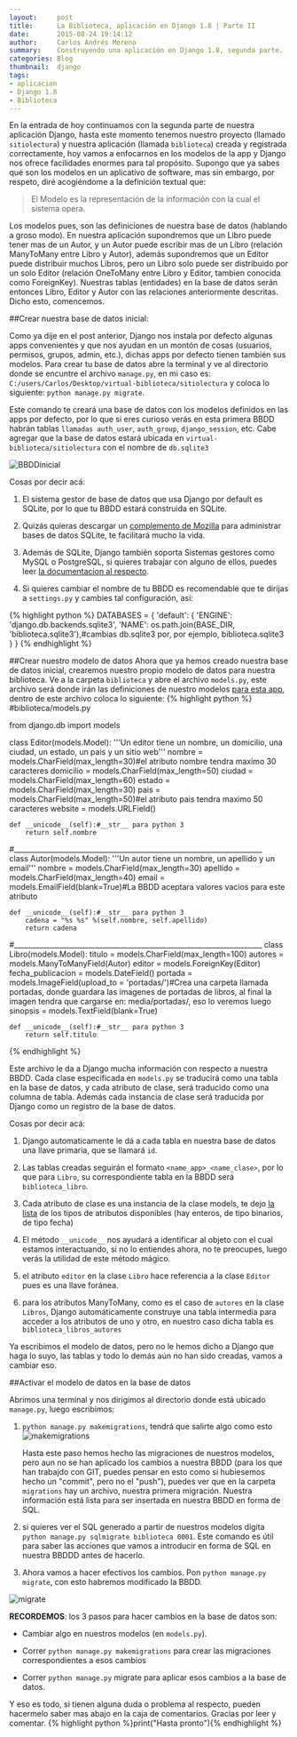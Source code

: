 ```yaml
---
layout:     post
title:      La Biblioteca, aplicación en Django 1.8 | Parte II
date:       2015-08-24 19:14:12
author:     Carlos Andrés Moreno
summary:    Construyendo una aplicación en Django 1.8, segunda parte.
categories: Blog
thumbnail:  django
tags:
- aplicacion
- Django 1.8
- Biblioteca
---
```


En la entrada de hoy continuamos con la segunda parte de nuestra aplicación Django, hasta este momento tenemos nuestro proyecto (llamado `sitiolectura`) y nuestra aplicación (llamada `biblioteca`) creada y registrada correctamente, hoy vamos a enfocarnos en los modelos de la app y Django nos ofrece facilidades enormes para tal propósito. Supongo que ya sabes qué son los modelos en un aplicativo de software, mas sin embargo, por respeto, diré acogiéndome a la definición textual que:

>  El Modelo es la representación de la información con la cual el sistema opera.

Los modelos pues, son las definiciones de nuestra base de datos (hablando a groso modo). En nuestra aplicación supondremos que un Libro puede tener mas de un Autor, y un Autor puede escribir mas de un Libro (relación ManyToMany entre Libro y Autor), además supondremos que un Editor puede distribuir muchos Libros, pero un Libro solo puede ser distribuido por un solo Editor (relación OneToMany entre Libro y Editor, tambien conocida como ForeignKey). Nuestras tablas (entidades) en la base de datos serán entonces Libro, Editor y Autor con las relaciones anteriormente descritas. Dicho esto, comencemos.

##Crear nuestra base de datos inicial:

Como ya dije en el post anterior, Django nos instala por defecto algunas apps convenientes y que nos ayudan en un montón de cosas (usuarios, permisos, grupos, admin, etc.), dichas apps por defecto tienen también sus modelos. Para crear tu base de datos abre la terminal y ve al directorio donde se encuntre el archivo `manage.py`, en mi caso es: `C:/users/Carlos/Desktop/virtual-biblioteca/sitiolectura` y coloca lo siguiente: `python manage.py migrate`. 

Este comando te creará una base de datos con los modelos definidos en las apps por defecto, por lo que si eres curioso verás en esta primera BBDD habrán tablas `llamadas auth_user`, `auth_group`, `django_session`, etc. Cabe agregar que la base de datos estará ubicada en `virtual-biblioteca/sitiolectura` con el nombre de `db.sqlite3`

![BBDDinicial][1]

Cosas por decir acá:

1. El sistema gestor de base de datos que usa Django por default es SQLite, por lo que tu BBDD estará construida en SQLite.

2. Quizás quieras descargar un [complemento de Mozilla][2] para administrar bases de datos SQLite, te facilitará mucho la vida.

3. Además de SQLite, Django también soporta Sistemas gestores como MySQL o PostgreSQL, si quieres trabajar con alguno de ellos, puedes leer [la documentacion al respecto][3].

4. Si quieres cambiar el nombre de tu BBDD es recomendable que te dirijas a `settings.py` y cambies tal configuración, así:

{% highlight python %}
DATABASES = {
    'default': {
        'ENGINE': 'django.db.backends.sqlite3',
        'NAME': os.path.join(BASE_DIR, 'biblioteca.sqlite3'),#cambias db.sqlite3 por, por ejemplo, biblioteca.sqlite3
    }
}
{% endhighlight %}

##Crear nuestro modelo de datos
Ahora que ya hemos creado nuestra base de datos inicial, crearemos nuestro propio modelo de datos para nuestra biblioteca. Ve a la carpeta `biblioteca` y abre el archivo `models.py`, este archivo será donde irán las definiciones de nuestro modelos <ins>para esta app</ins>, dentro de este archivo coloca lo siguiente:
{% highlight python %}
#biblioteca/models.py

from django.db import models

class Editor(models.Model):
	'''Un editor tiene un nombre, un domicilio, una ciudad, un estado, un pais y un sitio web'''
	nombre = models.CharField(max_length=30)#el atributo nombre tendra maximo 30 caracteres
	domicilio = models.CharField(max_length=50)
	ciudad = models.CharField(max_length=60)
	estado = models.CharField(max_length=30)
	pais = models.CharField(max_length=50)#el atributo pais tendra maximo 50 caracteres
	website = models.URLField()

	def __unicode__(self):#__str__ para python 3
		return self.nombre
#______________________________________________________________________			
class Autor(models.Model):
	'''Un autor tiene un nombre, un apellido y un email'''
	nombre = models.CharField(max_length=30)
	apellido = models.CharField(max_length=40)
	email = models.EmailField(blank=True)#La BBDD aceptara valores vacios para este atributo

	def __unicode__(self):#__str__ para python 3
		cadena = "%s %s" %(self.nombre, self.apellido)
		return cadena	
#______________________________________________________________________
class Libro(models.Model):
	titulo = models.CharField(max_length=100)
	autores = models.ManyToManyField(Autor)
	editor = models.ForeignKey(Editor)
	fecha_publicacion = models.DateField()
	portada = models.ImageField(upload_to = 'portadas/')#Crea una carpeta llamada portadas, donde guardara las imagenes de portadas de libros, al final la imagen tendra que cargarse en: media/portadas/, eso lo veremos luego
	sinopsis = models.TextField(blank=True)
	
	def __unicode__(self):#__str__ para python 3
		return self.titulo
{% endhighlight %}

Este archivo le da a Django mucha información con respecto a nuestra BBDD. Cada clase especificada en `models.py` se traducirá como una tabla en la base de datos, y cada atributo de clase, será traducido como una columna de tabla. Además cada instancia de clase será traducida por Django como un registro de la base de datos.

Cosas por decir acá:

1. Django automaticamente le dá a cada tabla en nuestra base de datos una llave primaria, que se llamará `id`.

2. Las tablas creadas seguirán el formato `<name_app>_<name_clase>`, por lo que para `Libro`, su correspondiente tabla en la BBDD será `biblioteca_libro`.

3. Cada atributo de clase es una instancia de la clase models, te dejo [la lista][4] de los tipos de atributos disponibles (hay enteros, de tipo binarios, de tipo fecha)

4. El método `__unicode__` nos ayudará a identificar al objeto con el cual estamos interactuando, si no lo entiendes ahora, no te preocupes, luego verás la utilidad de este método mágico.

5. el atributo `editor` en la clase `Libro` hace referencia a la clase `Editor` pues es una llave foránea.

6. para los atributos ManyToMany, como es el caso de `autores` en la clase `Libros`, Django automáticamente construye una tabla intermedia para acceder a los atributos de uno y otro, en nuestro caso dicha tabla es `biblioteca_libros_autores`

Ya escribimos el modelo de datos, pero no le hemos dicho a Django que haga lo suyo, las tablas y todo lo demás aún no han sido creadas, vamos a cambiar eso.

##Activar el modelo de datos en la base de datos

Abrimos una terminal y nos dirigimos al directorio donde está ubicado `manage.py`, luego escribimos:

1. `python manage.py makemigrations`, tendrá que salirte algo como esto
![makemigrations][5]

	Hasta este paso hemos hecho las migraciones de nuestros modelos, pero aun no se han aplicado los cambios a nuestra BBDD (para los que han trabajdo con GIT, puedes pensar en esto como si hubiesemos hecho un "commit", pero no el "push"), puedes ver que en la carpeta `migrations` hay un archivo, nuestra primera migración. Nuestra información está lista para ser insertada en nuestra BBDD en forma de SQL.

2. si quieres ver el SQL generado a partir de nuestros modelos digita `python manage.py sqlmigrate biblioteca 0001`. Este comando es útil para saber las acciones que vamos a introducir en forma de SQL en nuestra BBDDD antes de hacerlo.

3. Ahora vamos a hacer efectivos los cambios. Pon `python manage.py migrate`, con esto habremos modificado la BBDD.

![migrate][6]

**RECORDEMOS**: los 3 pasos para hacer cambios en la base de datos son:

* Cambiar algo en nuestros modelos (en `models.py`).

* Correr `python manage.py makemigrations` para crear las migraciones correspondientes a esos cambios

* Correr `python manage.py` migrate para aplicar esos cambios a la base de datos.

Y eso es todo, si tienen alguna duda o problema al respecto, pueden hacermelo saber mas abajo en la caja de comentarios. Gracias por leer y comentar. {% highlight python %}print("Hasta pronto"){% endhighlight %}

[1]: ../../../../../../images/2015-08-24/BBDDinicial.png
[2]: https://addons.mozilla.org/es/firefox/addon/sqlite-manager/
[3]: https://docs.djangoproject.com/en/1.8/ref/settings/#databases
[4]: https://docs.djangoproject.com/en/1.8/ref/models/fields/#field-types
[5]:../../../../../../images/2015-08-24/makemigrations.png
[6]:../../../../../../images/2015-08-24/migrate.png
